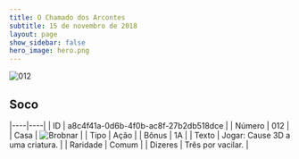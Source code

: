 ```yaml
---
title: O Chamado dos Arcontes
subtitle: 15 de novembro de 2018
layout: page
show_sidebar: false
hero_image: hero.png
---
```


![012](https://cdn.keyforgegame.com/media/card_front/pt/341_012_8QF6VM4C23R9_pt.png)

## Soco

|----|----|
| ID | a8c4f41a-0d6b-4f0b-ac8f-27b2db518dce |
| Número | 012 |
| Casa | ![Brobnar](https://archonarcana.com/images/thumb/e/e0/Brobnar.png/22px-Brobnar.png "Brobnar") |
| Tipo | Ação |
| Bônus | 1A |
| Texto | Jogar: Cause 3D a uma criatura. |
| Raridade | Comum |
| Dizeres | Três por vacilar. |
